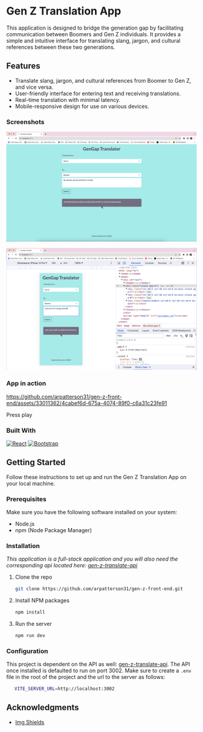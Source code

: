 # Gen Z Translation App

This application is designed to bridge the generation gap by facilitating communication between Boomers and Gen Z individuals. It provides a simple and intuitive interface for translating slang, jargon, and cultural references between these two generations.

## Features

- Translate slang, jargon, and cultural references from Boomer to Gen Z, and vice versa.
- User-friendly interface for entering text and receiving translations.
- Real-time translation with minimal latency.
- Mobile-responsive design for use on various devices.

### Screenshots

![Desktop view of application. Being translated by the app is a Gen Z phrase of "No cap fam, she ate and left no crumbs" and receiving the Boomer translation of "Honestly friend, she did an excellent job and left no room for improvement"](src/assets/genGapScreenshot.png)

![Responsive view set to an iPhone 12 Pro. Being translated by the app is a Gen Z phrase of "Jane your fit is cheugy. periodt" and receiving the Boomer translation of "Jane, your outfit is outdated. End of story."](src/assets/responsiveGenGapScreenshot.png)

### App in action



https://github.com/arpatterson31/gen-z-front-end/assets/33011362/4cabef6d-675a-4074-89f0-c6a31c23fe91



Press play

### Built With

[![React][React.js]][React-url]
[![Bootstrap][Bootstrap.com]][Bootstrap-url]

## Getting Started

Follow these instructions to set up and run the Gen Z Translation App on your local machine.

### Prerequisites

Make sure you have the following software installed on your system:

- Node.js
- npm (Node Package Manager)

### Installation

*This application is a full-stack application and you will also need the corresponding api located here: [gen-z-translate-api](https://github.com/arpatterson31/gen-z-translate-api)*

1. Clone the repo

   ```bash
   git clone https://github.com/arpatterson31/gen-z-front-end.git
   ```

2. Install NPM packages

   ```bash
   npm install
   ```

3. Run the server

   ```bash
   npm run dev
   ```

### Configuration

This project is dependent on the API as well: [gen-z-translate-api](https://github.com/arpatterson31/gen-z-translate-api). The API once installed is defaulted to run on port 3002. Make sure to create a `.env` file in the root of the project and the url to the server as follows:

```sh
   VITE_SERVER_URL=http://localhost:3002
```

## Acknowledgments

- [Img Shields](https://shields.io)

[React.js]: https://img.shields.io/badge/React-20232A?style=for-the-badge&logo=react&logoColor=61DAFB
[React-url]: https://reactjs.org/
[Bootstrap.com]: https://img.shields.io/badge/Bootstrap-563D7C?style=for-the-badge&logo=bootstrap&logoColor=white
[Bootstrap-url]: https://getbootstrap.com
